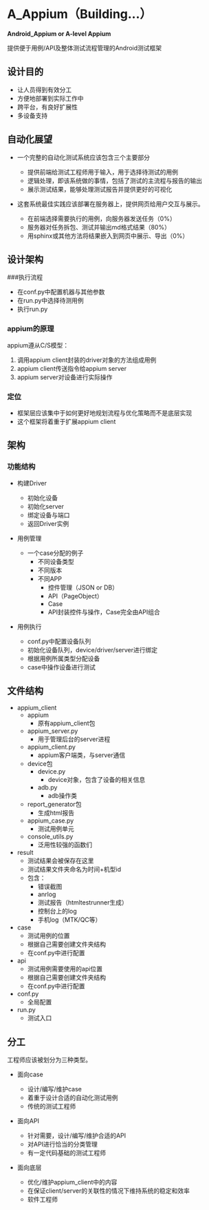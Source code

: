 # A_Appium（Building...）

**Android_Appium or A-level Appium**

提供便于用例/API及整体测试流程管理的Android测试框架

## 设计目的 ##

- 让人员得到有效分工
- 方便地部署到实际工作中
- 跨平台，有良好扩展性
- 多设备支持

## 自动化展望

- 一个完整的自动化测试系统应该包含三个主要部分
    - 提供前端给测试工程师用于输入，用于选择待测试的用例
    - 逻辑处理，即该系统做的事情，包括了测试的主流程与报告的输出
    - 展示测试结果，能够处理测试报告并提供更好的可视化
    
- 这套系统最佳实践应该部署在服务器上，提供网页给用户交互与展示。
    - 在前端选择需要执行的用例，向服务器发送任务（0%）
    - 服务器对任务拆包、测试并输出md格式结果（80%）
    - 用sphinx或其他方法将结果嵌入到网页中展示、导出（0%）

## 设计架构 ##

###执行流程

- 在conf.py中配置机器与其他参数
- 在run.py中选择待测用例
- 执行run.py

### appium的原理 ###

appium遵从C/S模型：
1. 调用appium client封装的driver对象的方法组成用例
1. appium client传送指令给appium server
1. appium server对设备进行实际操作

### 定位 ###

- 框架层应该集中于如何更好地规划流程与优化策略而不是底层实现 
- 这个框架将着重于扩展appium client

## 架构 ##

### 功能结构 ###

- 构建Driver
    - 初始化设备
    - 初始化server
    - 绑定设备与端口
    - 返回Driver实例
    
- 用例管理
    
    - 一个case分配的例子
        - 不同设备类型
        - 不同版本
        - 不同APP
            - 控件管理（JSON or DB）
            - API（PageObject）
            - Case
            - API封装控件与操作，Case完全由API组合
        
- 用例执行
    - conf.py中配置设备队列
    - 初始化设备队列，device/driver/server进行绑定
    - 根据用例所属类型分配设备
    - case中操作设备进行测试
    
    
## 文件结构 ##

- appium_client  
    - appium
        - 原有appium_client包
    - appium_server.py
        - 用于管理后台的server进程
    - appium_client.py
        - appium客户端类，与server通信
    - device包
        - device.py 
            - device对象，包含了设备的相关信息
        - adb.py 
            - adb操作类
    - report_generator包
        - 生成html报告
    - appium_case.py
        - 测试用例单元
    - console_utils.py
        - 泛用性较强的函数们
- result
    - 测试结果会被保存在这里
    - 测试结果文件夹命名为时间+机型id
    - 包含：
        - 错误截图
        - anrlog
        - 测试报告（htmltestrunner生成）
        - 控制台上的log
        - 手机log（MTK/QC等）
- case
    - 测试用例的位置
    - 根据自己需要创建文件夹结构
    - 在conf.py中进行配置
- api
    - 测试用例需要使用的api位置
    - 根据自己需要创建文件夹结构
    - 在conf.py中进行配置
- conf.py
    - 全局配置
- run.py
    - 测试入口
    
## 分工 ##

工程师应该被划分为三种类型。

- 面向case
    - 设计/编写/维护case
    - 着重于设计合适的自动化测试用例
    - 传统的测试工程师
    
- 面向API
    - 针对需要，设计/编写/维护合适的API
    - 对API进行恰当的分类管理
    - 有一定代码基础的测试工程师

- 面向底层
    - 优化/维护appium_client中的内容
    - 在保证client/server的关联性的情况下维持系统的稳定和效率
    - 软件工程师